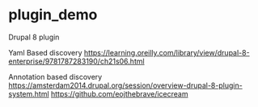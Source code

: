 # plugin_demo
Drupal 8 plugin

Yaml Based discovery
https://learning.oreilly.com/library/view/drupal-8-enterprise/9781787283190/ch21s06.html

Annotation based discovery
https://amsterdam2014.drupal.org/session/overview-drupal-8-plugin-system.html
https://github.com/eojthebrave/icecream